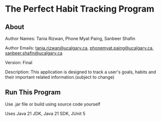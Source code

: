 # The Perfect Habit Tracking Program
## About
Author Names: Tania Rizwan, Phone Myat Paing, Sanbeer Shafin

Author Emails: tania.rizwan@ucalgary.ca, phonemyat.paing@ucalgary.ca, sanbeer.shafin@ucalgary.ca

Version: Final

Description: This application is designed to track a user's goals, habits and their important related information.(subject to change)

## Run This Program

Use .jar file or build using source code yourself

Uses Java 21 JDK, Java 21 SDK, JUnit 5





